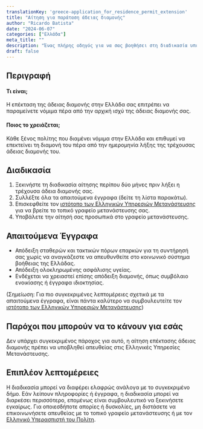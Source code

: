 ```yaml
---
translationKey: 'greece-application_for_residence_permit_extension'
title: "Αίτηση για παράταση άδειας διαμονής"
author: "Ricardo Batista"
date: "2024-06-07"
categories: ["Ελλάδα"]
meta_title: ""
description: "Ένας πλήρης οδηγός για να σας βοηθήσει στη διαδικασία υποβολής αίτησης για παράταση άδειας διαμονής στην Ελλάδα."
draft: false
---
```


## Περιγραφή
#### Τι είναι;
Η επέκταση της άδειας διαμονής στην Ελλάδα σας επιτρέπει να παραμείνετε νόμιμα πέρα ​​από την αρχική ισχύ της άδειας διαμονής σας.

#### Ποιος το χρειάζεται;
Κάθε ξένος πολίτης που διαμένει νόμιμα στην Ελλάδα και επιθυμεί να επεκτείνει τη διαμονή του πέρα ​​από την ημερομηνία λήξης της τρέχουσας άδειας διαμονής του.

## Διαδικασία
1. Ξεκινήστε τη διαδικασία αίτησης περίπου δύο μήνες πριν λήξει η τρέχουσα άδεια διαμονής σας.
2. Συλλέξτε όλα τα απαιτούμενα έγγραφα (δείτε τη λίστα παρακάτω).
3. Επισκεφθείτε τον [ιστότοπο των Ελληνικών Υπηρεσιών Μετανάστευσης](http://www.ypes.gr/) για να βρείτε το τοπικό γραφείο μετανάστευσης σας.
4. Υποβάλετε την αίτησή σας προσωπικά στο γραφείο μετανάστευσης.

## Απαιτούμενα Έγγραφα
- Απόδειξη σταθερών και τακτικών πόρων επαρκών για τη συντήρησή σας χωρίς να αναγκάζεστε να απευθυνθείτε στο κοινωνικό σύστημα βοήθειας της Ελλάδας.
- Απόδειξη ολοκληρωμένης ασφάλισης υγείας.
- Ενδέχεται να χρειαστεί επίσης απόδειξη διαμονής, όπως συμβόλαιο ενοικίασης ή έγγραφα ιδιοκτησίας.

(Σημείωση: Για πιο συγκεκριμένες λεπτομέρειες σχετικά με τα απαιτούμενα έγγραφα, είναι πάντα καλύτερο να συμβουλευτείτε τον [ιστότοπο των Ελληνικών Υπηρεσιών Μετανάστευσης](http://www.ypes.gr/))

## Παρόχοι που μπορούν να το κάνουν για εσάς

Δεν υπάρχει συγκεκριμένος πάροχος για αυτό, η αίτηση επέκτασης άδειας διαμονής πρέπει να υποβληθεί απευθείας στις Ελληνικές Υπηρεσίες Μετανάστευσης.

## Επιπλέον λεπτομέρειες
Η διαδικασία μπορεί να διαφέρει ελαφρώς ανάλογα με το συγκεκριμένο δήμο. Εάν λείπουν πληροφορίες ή έγγραφα, η διαδικασία μπορεί να διαρκέσει περισσότερο, επομένως είναι συμβουλευτικό να ξεκινήσετε εγκαίρως. Για οποιεσδήποτε απορίες ή δυσκολίες, μη διστάσετε να επικοινωνήσετε απευθείας με το τοπικό γραφείο μετανάστευσης ή με τον [Ελληνικό Υπερασπιστή του Πολίτη](https://www.synigoros.gr/).
